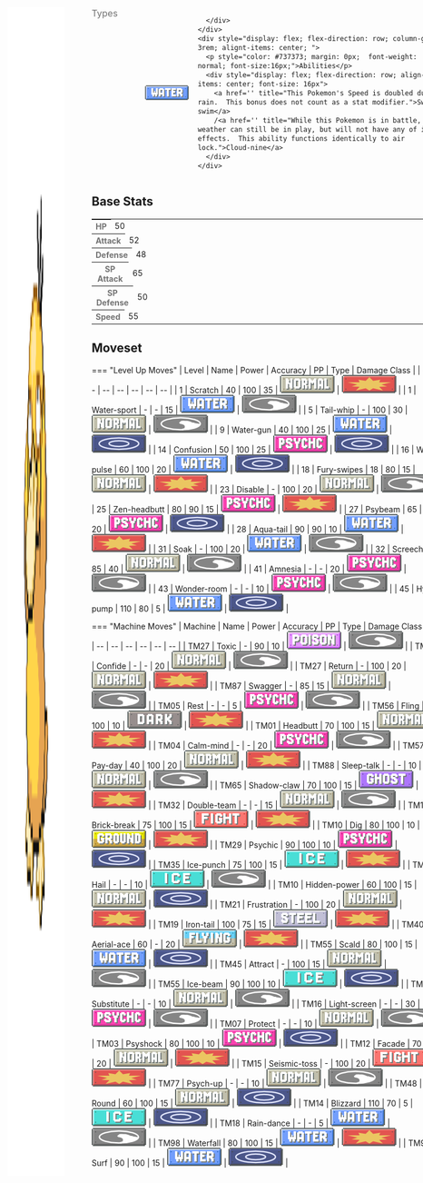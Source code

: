<div style="display: flex; flex-direction: row; column-gap: 3rem; align-content: center;">
  <img src="../../img/pokemon/psyduck.png" width="100"/>

  <div>
    <div style="display: flex; flex-direction: row; column-gap: 3rem; alignt-items: center; margin-bottom: 0.5rem;">
      <p style="color: #737373; margin: 0px; font-size: 16px; font-weight: normal;">Types</p>
      <div style="display: flex; flex-direction: row; align-items: center; column-gap: 1rem">
        <img src='../../img/types/water.png' style='width: 77px; height: 26px;'/>
        
      </div>
    </div>
    <div style="display: flex; flex-direction: row; column-gap: 3rem; alignt-items: center; ">
      <p style="color: #737373; margin: 0px;  font-weight: normal; font-size:16px;">Abilities</p>
      <div style="display: flex; flex-direction: row; align-items: center; font-size: 16px">
        <a href='' title="This Pokemon's Speed is doubled during rain.  This bonus does not count as a stat modifier.">Swift-swim</a>
        /<a href='' title="While this Pokemon is in battle, weather can still be in play, but will not have any of its effects.  This ability functions identically to air lock.">Cloud-nine</a>
      </div>
    </div>
  </div>
</div>

## Base Stats
<table style="width: 100%">
  <tbody style="width: 100%;">
    <tr style="display: flex; align-items: center;">
      <th style="color: #737373;" >HP</th>
      <td style="border-top: none; width: 70px">50</td>
      <td style="width: 100%; min-width: 450px; border-top: none;">
        <div style="width: 19%;" class="ranking-bar rank-2">
        </div>
      </td>
    </tr>
    <tr style="display: flex; align-items: center;">
      <th style="color: #737373;">Attack</th>
      <td style="border-top: none; width: 70px">52</td>
      <td style="width: 100%; min-width: 450px; border-top: none;">
        <div style="width: 20%;" class="ranking-bar rank-3">
        </div>
      </td>
    </tr>
    <tr style="display: flex; align-items: center;">
      <th style="color: #737373;">Defense</th>
      <td style="border-top: none; width: 70px">48</td>
      <td style="width: 100%; min-width: 450px; border-top: none;">
        <div style="width: 18%;" class="ranking-bar rank-2">
        </div>
      </td>
    </tr>
    <tr style="display: flex; align-items: center;">
      <th style="color: #737373;">SP Attack</th>
      <td style="border-top: none; width: 70px">65</td>
      <td style="width: 100%; min-width: 450px; border-top: none;">
        <div style="width: 25%;" class="ranking-bar rank-3">
        </div>
      </td>
    </tr>
    <tr style="display: flex; align-items: center;">
      <th style="color: #737373;">SP Defense</th>
      <td style="border-top: none; width: 70px">50</td>
      <td style="width: 100%; min-width: 450px; border-top: none;">
        <div style="width: 19%;" class="ranking-bar rank-2">
        </div>
      </td>
    </tr>
    <tr style="display: flex; align-items: center;">
      <th style="color: #737373;">Speed</th>
      <td style="border-top: none; width: 70px">55</td>
      <td style="width: 100%; min-width: 450px; border-top: none;">
        <div style="width: 21%;" class="ranking-bar rank-3">
        </div>
      </td>
    </tr>
  </tbody>
</table>





## Moveset

=== "Level Up Moves"
    | Level | Name | Power | Accuracy | PP | Type | Damage Class |
        | -- | -- | -- | -- | -- | -- | -- |
        	| 1 | Scratch | 40 | 100 | 35 | ![normal](../img/types/normal.png) | ![physical](../img/types/physical.png) |
	| 1 | Water-sport | - | - | 15 | ![water](../img/types/water.png) | ![status](../img/types/status.png) |
	| 5 | Tail-whip | - | 100 | 30 | ![normal](../img/types/normal.png) | ![status](../img/types/status.png) |
	| 9 | Water-gun | 40 | 100 | 25 | ![water](../img/types/water.png) | ![special](../img/types/special.png) |
	| 14 | Confusion | 50 | 100 | 25 | ![psychic](../img/types/psychic.png) | ![special](../img/types/special.png) |
	| 16 | Water-pulse | 60 | 100 | 20 | ![water](../img/types/water.png) | ![special](../img/types/special.png) |
	| 18 | Fury-swipes | 18 | 80 | 15 | ![normal](../img/types/normal.png) | ![physical](../img/types/physical.png) |
	| 23 | Disable | - | 100 | 20 | ![normal](../img/types/normal.png) | ![status](../img/types/status.png) |
	| 25 | Zen-headbutt | 80 | 90 | 15 | ![psychic](../img/types/psychic.png) | ![physical](../img/types/physical.png) |
	| 27 | Psybeam | 65 | 100 | 20 | ![psychic](../img/types/psychic.png) | ![special](../img/types/special.png) |
	| 28 | Aqua-tail | 90 | 90 | 10 | ![water](../img/types/water.png) | ![physical](../img/types/physical.png) |
	| 31 | Soak | - | 100 | 20 | ![water](../img/types/water.png) | ![status](../img/types/status.png) |
	| 32 | Screech | - | 85 | 40 | ![normal](../img/types/normal.png) | ![status](../img/types/status.png) |
	| 41 | Amnesia | - | - | 20 | ![psychic](../img/types/psychic.png) | ![status](../img/types/status.png) |
	| 43 | Wonder-room | - | - | 10 | ![psychic](../img/types/psychic.png) | ![status](../img/types/status.png) |
	| 45 | Hydro-pump | 110 | 80 | 5 | ![water](../img/types/water.png) | ![special](../img/types/special.png) |

        

=== "Machine Moves"
    | Machine | Name | Power | Accuracy | PP | Type | Damage Class |
        | -- | -- | -- | -- | -- | -- | -- |
        	| TM27 | Toxic | - | 90 | 10 | ![poison](../img/types/poison.png) | ![status](../img/types/status.png) |
	| TM100 | Confide | - | - | 20 | ![normal](../img/types/normal.png) | ![status](../img/types/status.png) |
	| TM27 | Return | - | 100 | 20 | ![normal](../img/types/normal.png) | ![physical](../img/types/physical.png) |
	| TM87 | Swagger | - | 85 | 15 | ![normal](../img/types/normal.png) | ![status](../img/types/status.png) |
	| TM05 | Rest | - | - | 5 | ![psychic](../img/types/psychic.png) | ![status](../img/types/status.png) |
	| TM56 | Fling | - | 100 | 10 | ![dark](../img/types/dark.png) | ![physical](../img/types/physical.png) |
	| TM01 | Headbutt | 70 | 100 | 15 | ![normal](../img/types/normal.png) | ![physical](../img/types/physical.png) |
	| TM04 | Calm-mind | - | - | 20 | ![psychic](../img/types/psychic.png) | ![status](../img/types/status.png) |
	| TM57 | Pay-day | 40 | 100 | 20 | ![normal](../img/types/normal.png) | ![physical](../img/types/physical.png) |
	| TM88 | Sleep-talk | - | - | 10 | ![normal](../img/types/normal.png) | ![status](../img/types/status.png) |
	| TM65 | Shadow-claw | 70 | 100 | 15 | ![ghost](../img/types/ghost.png) | ![physical](../img/types/physical.png) |
	| TM32 | Double-team | - | - | 15 | ![normal](../img/types/normal.png) | ![status](../img/types/status.png) |
	| TM13 | Brick-break | 75 | 100 | 15 | ![fighting](../img/types/fighting.png) | ![physical](../img/types/physical.png) |
	| TM10 | Dig | 80 | 100 | 10 | ![ground](../img/types/ground.png) | ![physical](../img/types/physical.png) |
	| TM29 | Psychic | 90 | 100 | 10 | ![psychic](../img/types/psychic.png) | ![special](../img/types/special.png) |
	| TM35 | Ice-punch | 75 | 100 | 15 | ![ice](../img/types/ice.png) | ![physical](../img/types/physical.png) |
	| TM07 | Hail | - | - | 10 | ![ice](../img/types/ice.png) | ![status](../img/types/status.png) |
	| TM10 | Hidden-power | 60 | 100 | 15 | ![normal](../img/types/normal.png) | ![special](../img/types/special.png) |
	| TM21 | Frustration | - | 100 | 20 | ![normal](../img/types/normal.png) | ![physical](../img/types/physical.png) |
	| TM19 | Iron-tail | 100 | 75 | 15 | ![steel](../img/types/steel.png) | ![physical](../img/types/physical.png) |
	| TM40 | Aerial-ace | 60 | - | 20 | ![flying](../img/types/flying.png) | ![physical](../img/types/physical.png) |
	| TM55 | Scald | 80 | 100 | 15 | ![water](../img/types/water.png) | ![special](../img/types/special.png) |
	| TM45 | Attract | - | 100 | 15 | ![normal](../img/types/normal.png) | ![status](../img/types/status.png) |
	| TM55 | Ice-beam | 90 | 100 | 10 | ![ice](../img/types/ice.png) | ![special](../img/types/special.png) |
	| TM08 | Substitute | - | - | 10 | ![normal](../img/types/normal.png) | ![status](../img/types/status.png) |
	| TM16 | Light-screen | - | - | 30 | ![psychic](../img/types/psychic.png) | ![status](../img/types/status.png) |
	| TM07 | Protect | - | - | 10 | ![normal](../img/types/normal.png) | ![status](../img/types/status.png) |
	| TM03 | Psyshock | 80 | 100 | 10 | ![psychic](../img/types/psychic.png) | ![special](../img/types/special.png) |
	| TM12 | Facade | 70 | 100 | 20 | ![normal](../img/types/normal.png) | ![physical](../img/types/physical.png) |
	| TM15 | Seismic-toss | - | 100 | 20 | ![fighting](../img/types/fighting.png) | ![physical](../img/types/physical.png) |
	| TM77 | Psych-up | - | - | 10 | ![normal](../img/types/normal.png) | ![status](../img/types/status.png) |
	| TM48 | Round | 60 | 100 | 15 | ![normal](../img/types/normal.png) | ![special](../img/types/special.png) |
	| TM14 | Blizzard | 110 | 70 | 5 | ![ice](../img/types/ice.png) | ![special](../img/types/special.png) |
	| TM18 | Rain-dance | - | - | 5 | ![water](../img/types/water.png) | ![status](../img/types/status.png) |
	| TM98 | Waterfall | 80 | 100 | 15 | ![water](../img/types/water.png) | ![physical](../img/types/physical.png) |
	| TM94 | Surf | 90 | 100 | 15 | ![water](../img/types/water.png) | ![special](../img/types/special.png) |

        
